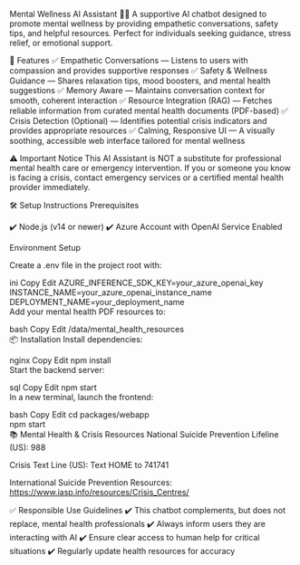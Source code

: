 Mental Wellness AI Assistant 🧠💬
A supportive AI chatbot designed to promote mental wellness by providing empathetic conversations, safety tips, and helpful resources. Perfect for individuals seeking guidance, stress relief, or emotional support.

🚀 Features
✅ Empathetic Conversations — Listens to users with compassion and provides supportive responses
✅ Safety & Wellness Guidance — Shares relaxation tips, mood boosters, and mental health suggestions
✅ Memory Aware — Maintains conversation context for smooth, coherent interaction
✅ Resource Integration (RAG) — Fetches reliable information from curated mental health documents (PDF-based)
✅ Crisis Detection (Optional) — Identifies potential crisis indicators and provides appropriate resources
✅ Calming, Responsive UI — A visually soothing, accessible web interface tailored for mental wellness

⚠️ Important Notice
This AI Assistant is NOT a substitute for professional mental health care or emergency intervention.
If you or someone you know is facing a crisis, contact emergency services or a certified mental health provider immediately.

🛠 Setup Instructions
Prerequisites

✔️ Node.js (v14 or newer)
✔️ Azure Account with OpenAI Service Enabled

Environment Setup

Create a .env file in the project root with:

ini
Copy
Edit
AZURE_INFERENCE_SDK_KEY=your_azure_openai_key  
INSTANCE_NAME=your_azure_openai_instance_name  
DEPLOYMENT_NAME=your_deployment_name  
Add your mental health PDF resources to:

bash
Copy
Edit
/data/mental_health_resources  
📦 Installation
Install dependencies:

nginx
Copy
Edit
npm install  
Start the backend server:

sql
Copy
Edit
npm start  
In a new terminal, launch the frontend:

bash
Copy
Edit
cd packages/webapp  
npm start  
📚 Mental Health & Crisis Resources
National Suicide Prevention Lifeline (US): 988

Crisis Text Line (US): Text HOME to 741741

International Suicide Prevention Resources: https://www.iasp.info/resources/Crisis_Centres/

✅ Responsible Use Guidelines
✔️ This chatbot complements, but does not replace, mental health professionals
✔️ Always inform users they are interacting with AI
✔️ Ensure clear access to human help for critical situations
✔️ Regularly update health resources for accuracy

